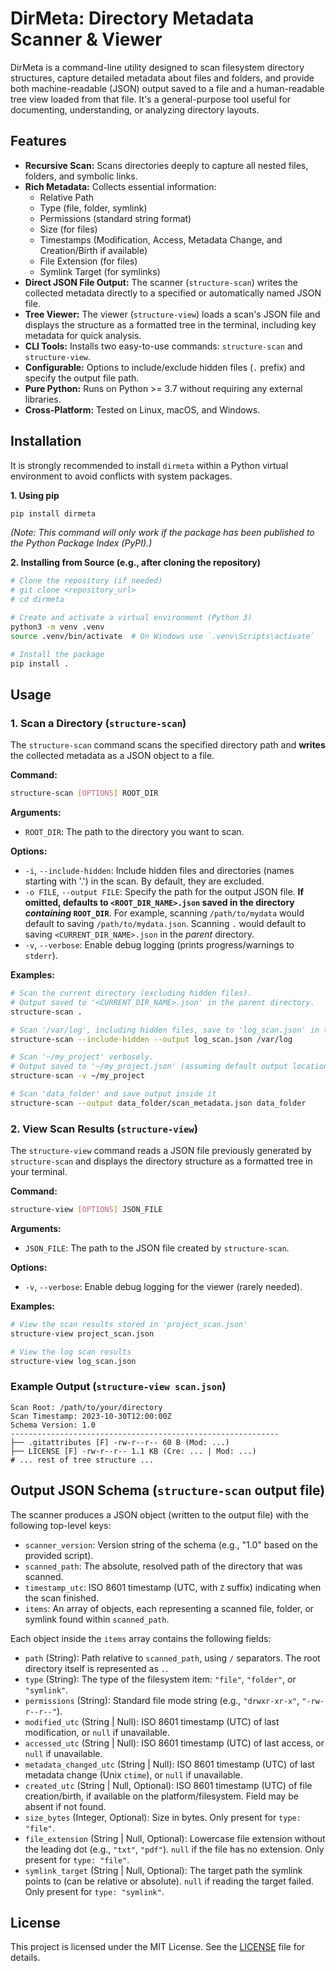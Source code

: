 # DirMeta: Directory Metadata Scanner & Viewer

DirMeta is a command-line utility designed to scan filesystem directory structures, capture detailed metadata about files and folders, and provide both machine-readable (JSON) output saved to a file and a human-readable tree view loaded from that file. It's a general-purpose tool useful for documenting, understanding, or analyzing directory layouts.

## Features

*   **Recursive Scan:** Scans directories deeply to capture all nested files, folders, and symbolic links.
*   **Rich Metadata:** Collects essential information:
    *   Relative Path
    *   Type (file, folder, symlink)
    *   Permissions (standard string format)
    *   Size (for files)
    *   Timestamps (Modification, Access, Metadata Change, and Creation/Birth if available)
    *   File Extension (for files)
    *   Symlink Target (for symlinks)
*   **Direct JSON File Output:** The scanner (`structure-scan`) writes the collected metadata directly to a specified or automatically named JSON file.
*   **Tree Viewer:** The viewer (`structure-view`) loads a scan's JSON file and displays the structure as a formatted tree in the terminal, including key metadata for quick analysis.
*   **CLI Tools:** Installs two easy-to-use commands: `structure-scan` and `structure-view`.
*   **Configurable:** Options to include/exclude hidden files (`.` prefix) and specify the output file path.
*   **Pure Python:** Runs on Python >= 3.7 without requiring any external libraries.
*   **Cross-Platform:** Tested on Linux, macOS, and Windows.

## Installation

It is strongly recommended to install `dirmeta` within a Python virtual environment to avoid conflicts with system packages.

**1. Using pip**

```bash
pip install dirmeta
```

*(Note: This command will only work if the package has been published to the Python Package Index (PyPI).)*

**2. Installing from Source (e.g., after cloning the repository)**

```bash
# Clone the repository (if needed)
# git clone <repository_url>
# cd dirmeta

# Create and activate a virtual environment (Python 3)
python3 -m venv .venv
source .venv/bin/activate  # On Windows use `.venv\Scripts\activate`

# Install the package
pip install .
```

## Usage

### 1. Scan a Directory (`structure-scan`)

The `structure-scan` command scans the specified directory path and **writes** the collected metadata as a JSON object to a file.

**Command:**

```bash
structure-scan [OPTIONS] ROOT_DIR
```

**Arguments:**

*   `ROOT_DIR`: The path to the directory you want to scan.

**Options:**

*   `-i`, `--include-hidden`: Include hidden files and directories (names starting with '.') in the scan. By default, they are excluded.
*   `-o FILE`, `--output FILE`: Specify the path for the output JSON file. **If omitted, defaults to `<ROOT_DIR_NAME>.json` saved in the directory *containing* `ROOT_DIR`**. For example, scanning `/path/to/mydata` would default to saving `/path/to/mydata.json`. Scanning `.` would default to saving `<CURRENT_DIR_NAME>.json` in the *parent* directory.
*   `-v`, `--verbose`: Enable debug logging (prints progress/warnings to `stderr`).

**Examples:**

```bash
# Scan the current directory (excluding hidden files).
# Output saved to '<CURRENT_DIR_NAME>.json' in the parent directory.
structure-scan .

# Scan '/var/log', including hidden files, save to 'log_scan.json' in the current directory
structure-scan --include-hidden --output log_scan.json /var/log

# Scan '~/my_project' verbosely.
# Output saved to '~/my_project.json' (assuming default output location).
structure-scan -v ~/my_project

# Scan 'data_folder' and save output inside it
structure-scan --output data_folder/scan_metadata.json data_folder
```

### 2. View Scan Results (`structure-view`)

The `structure-view` command reads a JSON file previously generated by `structure-scan` and displays the directory structure as a formatted tree in your terminal.

**Command:**

```bash
structure-view [OPTIONS] JSON_FILE
```

**Arguments:**

*   `JSON_FILE`: The path to the JSON file created by `structure-scan`.

**Options:**

*   `-v`, `--verbose`: Enable debug logging for the viewer (rarely needed).

**Examples:**

```bash
# View the scan results stored in 'project_scan.json'
structure-view project_scan.json

# View the log scan results
structure-view log_scan.json
```

### Example Output (`structure-view scan.json`)

```
Scan Root: /path/to/your/directory
Scan Timestamp: 2023-10-30T12:00:00Z
Schema Version: 1.0
------------------------------------------------------------
├── .gitattributes [F] -rw-r--r-- 60 B (Mod: ...)
├── LICENSE [F] -rw-r--r-- 1.1 KB (Cre: ... | Mod: ...)
# ... rest of tree structure ...
```
## Output JSON Schema (`structure-scan` output file)

The scanner produces a JSON object (written to the output file) with the following top-level keys:

*   `scanner_version`: Version string of the schema (e.g., "1.0" based on the provided script).
*   `scanned_path`: The absolute, resolved path of the directory that was scanned.
*   `timestamp_utc`: ISO 8601 timestamp (UTC, with `Z` suffix) indicating when the scan finished.
*   `items`: An array of objects, each representing a scanned file, folder, or symlink found within `scanned_path`.

Each object inside the `items` array contains the following fields:

*   `path` (String): Path relative to `scanned_path`, using `/` separators. The root directory itself is represented as `.`.
*   `type` (String): The type of the filesystem item: `"file"`, `"folder"`, or `"symlink"`.
*   `permissions` (String): Standard file mode string (e.g., `"drwxr-xr-x"`, `"-rw-r--r--"`).
*   `modified_utc` (String | Null): ISO 8601 timestamp (UTC) of last modification, or `null` if unavailable.
*   `accessed_utc` (String | Null): ISO 8601 timestamp (UTC) of last access, or `null` if unavailable.
*   `metadata_changed_utc` (String | Null): ISO 8601 timestamp (UTC) of last metadata change (Unix `ctime`), or `null` if unavailable.
*   `created_utc` (String | Null, Optional): ISO 8601 timestamp (UTC) of file creation/birth, if available on the platform/filesystem. Field may be absent if not found.
*   `size_bytes` (Integer, Optional): Size in bytes. Only present for `type: "file"`.
*   `file_extension` (String | Null, Optional): Lowercase file extension without the leading dot (e.g., `"txt"`, `"pdf"`). `null` if the file has no extension. Only present for `type: "file"`.
*   `symlink_target` (String | Null, Optional): The target path the symlink points to (can be relative or absolute). `null` if reading the target failed. Only present for `type: "symlink"`.

## License

This project is licensed under the MIT License. See the [LICENSE](LICENSE) file for details.
